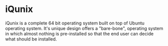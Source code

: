 # iQunix
 iQunix is a complete 64 bit operating system built on top of Ubuntu operating system. It's unique design offers a "bare-bone", operating system in which almost nothing is pre-installed so that the end user can decide what should be installed. 

